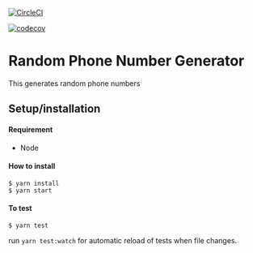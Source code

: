 [![CircleCI](https://circleci.com/gh/topseySuave/random-phone-generator/tree/master.svg?style=svg)](https://circleci.com/gh/topseySuave/random-phone-generator/tree/master)

[![codecov](https://codecov.io/gh/topseySuave/random-phone-generator/branch/master/graph/badge.svg)](https://codecov.io/gh/topseySuave/random-phone-generator)
# Random Phone Number Generator
This generates random phone numbers

## Setup/installation

#### Requirement
 - Node

#### How to install
```
$ yarn install
$ yarn start
```

#### To test
```
$ yarn test
```

run `yarn test:watch` for automatic reload of tests when file changes.

